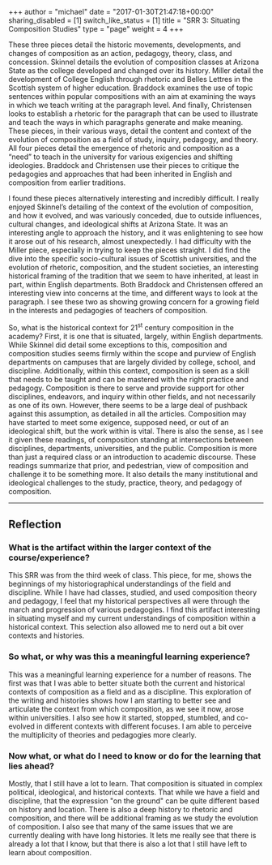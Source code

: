+++
author = "michael"
date = "2017-01-30T21:47:18+00:00"
sharing_disabled = [1]
switch_like_status = [1]
title = "SRR 3: Situating Composition Studies"
type = "page"
weight = 4
+++

These three pieces detail the historic movements, developments, and changes of composition as an action, pedagogy, theory, class, and concession. Skinnel details the evolution of composition classes at Arizona State as the college developed and changed over its history. Miller detail the development of College English through rhetoric and Belles Lettres in the Scottish system of higher education. Braddock examines the use of topic sentences within popular compositions with an aim at examining the ways in which we teach writing at the paragraph level. And finally, Christensen looks to establish a rhetoric for the paragraph that can be used to illustrate and teach the ways in which paragraphs generate and make meaning. These pieces, in their various ways, detail the content and context of the evolution of composition as a field of study, inquiry, pedagogy, and theory. All four pieces detail the emergence of rhetoric and composition as a “need” to teach in the university for various exigencies and shifting ideologies. Braddock and Christensen use their pieces to critique the pedagogies and approaches that had been inherited in English and composition from earlier traditions.

I found these pieces alternatively interesting and incredibly difficult. I really enjoyed Skinnel’s detailing of the context of the evolution of composition, and how it evolved, and was variously conceded, due to outside influences, cultural changes, and ideological shifts at Arizona State. It was an interesting angle to approach the history, and it was enlightening to see how it arose out of his research, almost unexpectedly. I had difficulty with the Miller piece, especially in trying to keep the pieces straight. I did find the dive into the specific socio-cultural issues of Scottish universities, and the evolution of rhetoric, composition, and the student societies, an interesting historical framing of the tradition that we seem to have inherited, at least in part, within English departments. Both Braddock and Christensen offered an interesting view into concerns at the time, and different ways to look at the paragraph. I see these two as showing growing concern for a growing field in the interests and pedagogies of teachers of composition.

So, what is the historical context for 21<sup>st</sup> century composition in the academy? First, it is one that is situated, largely, within English departments. While Skinnel did detail some exceptions to this, composition and composition studies seems firmly within the scope and purview of English departments on campuses that are largely divided by college, school, and discipline. Additionally, within this context, composition is seen as a skill that needs to be taught and can be mastered with the right practice and pedagogy. Composition is there to serve and provide support for other disciplines, endeavors, and inquiry within other fields, and not necessarily as one of its own. However, there seems to be a large deal of pushback against this assumption, as detailed in all the articles. Composition may have started to meet some exigence, supposed need, or out of an ideological shift, but the work within is vital. There is also the sense, as I see it given these readings, of composition standing at intersections between disciplines, departments, universities, and the public. Composition is more than just a required class or an introduction to academic discourse. These readings summarize that prior, and pedestrian, view of composition and challenge it to be something more. It also details the many institutional and ideological challenges to the study, practice, theory, and pedagogy of composition.

* * *

## Reflection

### What is the artifact within the larger context of the course/experience?

This SRR was from the third week of class. This piece, for me, shows the beginnings of my historiographical understandings of the field and discipline. While I have had classes, studied, and used composition theory and pedagogy, I feel that my historical perspectives all were through the march and progression of various pedagogies. I find this artifact interesting in situating myself and my current understandings of composition within a historical context. This selection also allowed me to nerd out a bit over contexts and histories.

### So what, or why was this a meaningful learning experience?

This was a meaningful learning experience for a number of reasons. The first was that I was able to better situate both the current and historical contexts of composition as a field and as a discipline. This exploration of the writing and histories shows how I am starting to better see and articulate the context from which composition, as we see it now, arose within universities. I also see how it started, stopped, stumbled, and co-evolved in different contexts with different focuses. I am able to perceive the multiplicity of theories and pedagogies more clearly.


### Now what, or what do I need to know or do for the learning that lies ahead?

Mostly, that I still have a lot to learn. That composition is situated in complex political, ideological, and historical contexts. That while we have a field and discipline, that the expression "on the ground" can be quite different based on history and location. There is also a deep history to rhetoric and composition, and there will be additional framing as we study the evolution of composition. I also see that many of the same issues that we are currently dealing with have long histories. It lets me really see that there is already a lot that I know, but that there is also a lot that I still have left to learn about composition.

